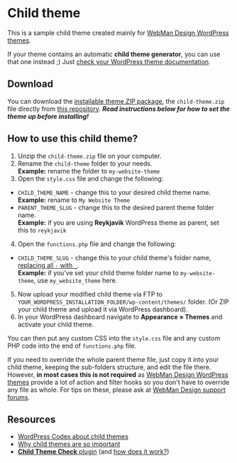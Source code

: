 # Child theme

This is a sample child theme created mainly for [WebMan Design WordPress themes](https://www.webmandesign.eu/).

If your theme contains an automatic **child theme generator**, you can use that one instead ;) Just [check your WordPress theme documentation](https://www.webmandesign.eu/reference/#links-docs).


## Download

You can download the [installable theme ZIP package](https://github.com/webmandesign/child-theme/raw/master/child-theme.zip), the `child-theme.zip` file directly from [this repository](https://github.com/webmandesign/child-theme/).
***Read instructions below for how to set the theme up before installing!***


## How to use this child theme?

1. Unzip the `child-theme.zip` file on your computer.
2. Rename the `child-theme` folder to your needs.  
  **Example:** rename the folder to `my-website-theme`
4. Open the `style.css` file and change the following:  
  * `CHILD_THEME_NAME` - change this to your desired child theme name.  
    **Example:** rename to `My Website Theme`
  * `PARENT_THEME_SLUG` - change this to the desired parent theme folder name.  
    **Example:** if you are using **Reykjavik** WordPress theme as parent, set this to `reykjavik`
4. Open the `functions.php` file and change the following:  
  * `CHILD_THEME_SLUG` - change this to your child theme's folder name, [replacing all `-` with `_`](http://php.net/manual/en/functions.user-defined.php).  
    **Example:** if you've set your child theme folder name to `my-website-theme`, use `my_website_theme` here.
5. Now upload your modified child theme via FTP to `YOUR_WORDPRESS_INSTALLATION_FOLDER/wp-content/themes/` folder. (Or ZIP your child theme and upload it via WordPress dashboard).
6. In your WordPress dashboard navigate to **Appearance &raquo; Themes** and activate your child theme.

You can then put any custom CSS into the `style.css` file and any custom PHP code into the end of `functions.php` file.

If you need to override the whole parent theme file, just copy it into your child theme, keeping the sub-folders structure, and edit the file there. However, **in most cases this is not required** as [WebMan Design WordPress themes](https://www.webmandesign.eu/) provide a lot of action and filter hooks so you don't have to override any file as whole. For tips on these, please ask at [WebMan Design support forums](http://support.webmandesign.eu/).


## Resources

* [WordPress Codex about child themes](http://codex.wordpress.org/Child_Themes)
* [Why child themes are so important](http://www.woothemes.com/2015/07/why-child-themes-matter/)
* [**Child Theme Check** plugin](https://wordpress.org/plugins/child-theme-check/) (and [how does it work?](https://wptavern.com/child-theme-check-plugin-helps-wordpress-users-navigate-parent-theme-updates))